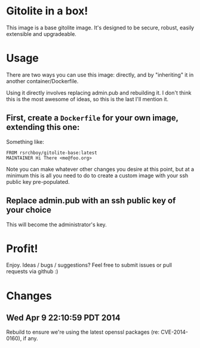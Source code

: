 # Gitolite in a box!

This image is a base gitolite image.  It's designed to be secure, robust,
easily extensible and upgradeable.

# Usage

There are two ways you can use this image:  directly, and by "inheriting" it
in another container/Dockerfile.

Using it directly involves replacing admin.pub and rebuilding it.  I don't
think this is the most awesome of ideas, so this is the last I'll mention it.

## First, create a ```Dockerfile``` for your own image, extending this one:

Something like:

```
FROM rsrchboy/gitolite-base:latest
MAINTAINER Hi There <me@foo.org>
```

Note you can make whatever other changes you desire at this point, but at a
minimum this is all you need to do to create a custom image with your ssh
public key pre-populated.

## Replace admin.pub with an ssh public key of your choice

This will become the administrator's key.

# Profit!

Enjoy.  Ideas / bugs / suggestions?  Feel free to submit issues or pull
requests via github :)

# Changes

## Wed Apr  9 22:10:59 PDT 2014

Rebuild to ensure we're using the latest openssl packages (re: CVE-2014-0160),
if any.
